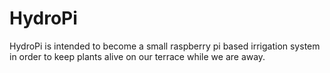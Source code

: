 # HydroPi

HydroPi is intended to become a small raspberry pi based irrigation system in order to keep plants alive on our
terrace while we are away.
